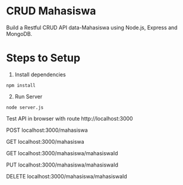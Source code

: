 # CRUD Mahasiswa
Build a Restful CRUD API data-Mahasiswa using Node.js, Express and MongoDB.

# Steps to Setup
1. Install dependencies

``` 
npm install
```

2. Run Server
```
node server.js
```

Test API in browser with route http://localhost:3000

POST localhost:3000/mahasiswa

GET localhost:3000/mahasiswa

GET localhost:3000/mahasiswa/mahasiswaId

PUT localhost:3000/mahasiswa/mahasiswaId

DELETE localhost:3000/mahasiswa/mahasiswaId
